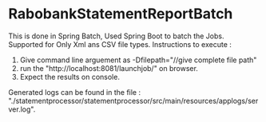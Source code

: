 # RabobankStatementReportBatch

This is done in Spring Batch, Used Spring Boot to batch the Jobs.
Supported for Only Xml ans CSV file types.
Instructions to execute : 
1. Give command line arguement as
   -Dfilepath="//give complete file path"
2. run the "http://localhost:8081/launchjob/" on browser.
3. Expect the results on console. 

Generated logs can be found in the file :  "./statementprocessor/statementprocessor/src/main/resources/applogs/server.log".
